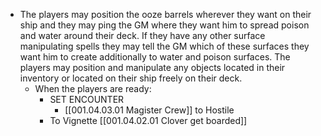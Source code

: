 - The players may position the ooze barrels wherever they want on their ship and they may ping the GM where they want him to spread poison and water around their deck. If they have any other surface manipulating spells they may tell the GM which of these surfaces they want him to create additionally to water and poison surfaces. The players may position and manipulate any objects located in their inventory or located on their ship freely on their deck.
	- When the players are ready:
		- SET ENCOUNTER
			- [[001.04.03.01 Magister Crew]] to Hostile
		- To Vignette [[001.04.02.01 Clover get boarded]]